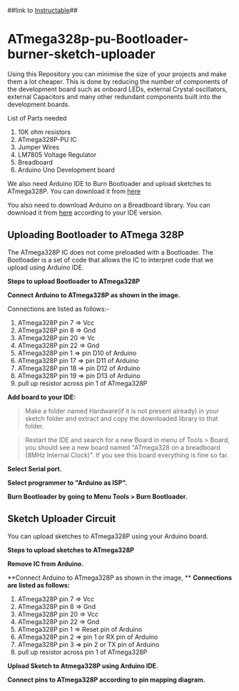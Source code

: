 ##link to [Instructable](https://www.instructables.com/id/Standalone-ATmega328p-using-Internal-8-MHz-Clock/)##

# ATmega328p-pu-Bootloader-burner-sketch-uploader
Using this Repository you can minimise the size of your projects and make them a lot cheaper. This is done by reducing the number of components of the development board such as onboard LEDs, external Crystal oscillators, external Capacitors and many other redundant components built into the development boards.

List of Parts needed

1. 10K ohm resistors
2. ATmega328P-PU IC
3. Jumper Wires
4. LM7805 Voltage Regulator
5. Breadboard
6. Arduino Uno Development board

We also need Arduino IDE to Burn Bootloader and upload sketches to ATmega328P. You can download it from [here](https://www.arduino.cc/)

You also need to download Arduino on a Breadboard library. You can download it from [here](https://www.arduino.cc/en/Tutorial/ArduinoToBreadboard) according to your IDE version.

## Uploading Bootloader to ATmega 328P

The ATmega328P IC does not come preloaded with a Bootloader. The Bootloader is a set of code that allows the IC to interpret code that we upload using Arduino IDE.

**Steps to upload Bootloader to ATmega328P**

**Connect Arduino to ATmega328P as shown in the image.**

Connections are listed as follows:-

1. ATmega328P pin 7 => Vcc
2. ATmega328P pin 8 => Gnd
3. ATmega328P pin 20 => Vc
4. ATmega328P pin 22 => Gnd
5. ATmega328P pin 1 => pin D10 of Arduino
6. ATmega328P pin 17 => pin D11 of Arduino
7. ATmega328P pin 18 => pin D12 of Arduino
8. ATmega328P pin 19 => pin D13 of Arduino
9. pull up resistor across pin 1 of ATmega328P

**Add board to your IDE:**

> Make a folder named Hardware(if it is not present already) in your sketch folder and extract and copy the downloaded library to that folder.

> Restart the IDE and search for a new Board in menu of Tools > Board, you should see a new board named "ATmega328 on a breadboard (8MHz Internal Clock)". If you see this board everything is fine so far.

**Select Serial port.**

**Select programmer to "Arduino as ISP".**

**Burn Bootloader by going to Menu Tools > Burn Bootloader.**

## Sketch Uploader Circuit

You can upload sketches to ATmega328P using your Arduino board.

**Steps to upload sketches to ATmega328P**

**Remove IC from Arduino.**

**Connect Arduino to ATmega328P as shown in the image, **
**Connections are listed as follows:**

1. ATmega328P pin 7 => Vcc
2. ATmega328P pin 8 => Gnd
3. ATmega328P pin 20 => Vcc
4. ATmega328P pin 22 => Gnd
5. ATmega328P pin 1 => Reset pin of Arduino
6. ATmega328P pin 2 => pin 1 or RX pin of Arduino
7. ATmega328P pin 3 => pin 2 or TX pin of Arduino
8. pull up resistor across pin 1 of ATmega328P

**Upload Sketch to Atmega328P using Arduino IDE.**

**Connect pins to ATmega328P according to pin mapping diagram.**
